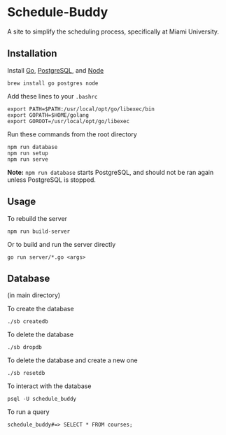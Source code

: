 # Schedule-Buddy
A site to simplify the scheduling process, specifically at Miami University.

## Installation
Install [Go](https://golang.org/), [PostgreSQL](https://www.postgresql.org), and [Node](https://nodejs.org/)
```
brew install go postgres node
```
Add these lines to your `.bashrc`
```shell
export PATH=$PATH:/usr/local/opt/go/libexec/bin
export GOPATH=$HOME/golang
export GOROOT=/usr/local/opt/go/libexec
```
Run these commands from the root directory
```
npm run database
npm run setup
npm run serve
```
**Note:** `npm run database` starts PostgreSQL, and should not be ran again unless PostgreSQL is stopped.

## Usage

To rebuild the server
```
npm run build-server
```
Or to build and run the server directly
```
go run server/*.go <args>
```

## Database
(in main directory)

To create the database
```
./sb createdb
```
To delete the database
```
./sb dropdb
```
To delete the database and create a new one
```
./sb resetdb
```
To interact with the database
```
psql -U schedule_buddy
```
To run a query
```
schedule_buddy#=> SELECT * FROM courses;
```
